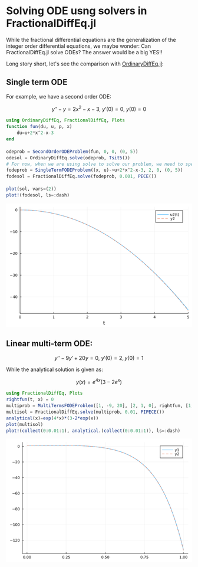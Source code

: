 # Solving ODE usng solvers in FractionalDiffEq.jl

While the fractional differential equations are the generalization of the integer order differential equations, we maybe wonder: Can FractionalDiffEq.jl solve ODEs? The answer would be a big YES!!

Long story short, let's see the comparison with [OrdinaryDiffEq.jl](https://github.com/SciML/OrdinaryDiffEq.jl):

## Single term ODE

For example, we have a second order ODE:

```math
y''-y=2x^2-x-3,\ y'(0)=0,\ y(0)=0
```



```julia
using OrdinaryDiffEq, FractionalDiffEq, Plots
function fun(du, u, p, x)
    du=u+2*x^2-x-3
end

odeprob = SecondOrderODEProblem(fun, 0, 0, (0, 5))
odesol = OrdinaryDiffEq.solve(odeprob, Tsit5())
# For now, when we are using solve to solve our problem, we need to specify packages explicitly
fodeprob = SingleTermFODEProblem((x, u)->u+2*x^2-x-3, 2, 0, (0, 5))
fodesol = FractionalDiffEq.solve(fodeprob, 0.001, PECE())

plot(sol, vars=(2))
plot!(fodesol, ls=:dash)
```

![ODE](./assets/highorderode.png)

## Linear multi-term ODE:

```math
y''-9y'+20y=0,\ y'(0)=2, y(0)=1
```

While the analytical solution is given as:

```math
y(x)=e^{4x}(3-2e^x)
```

```julia
using FractionalDiffEq, Plots
rightfun(t, x) = 0
multiprob = MultiTermsFODEProblem([1, -9, 20], [2, 1, 0], rightfun, [1, 2], (0, 1))
multisol = FractionalDiffEq.solve(multiprob, 0.01, PIPECE())
analytical(x)=exp(4*x)*(3-2*exp(x))
plot(multisol)
plot!(collect(0:0.01:1), analytical.(collect(0:0.01:1)), ls=:dash)
```

![multitermsode](./assets/linearmultitermode.png)